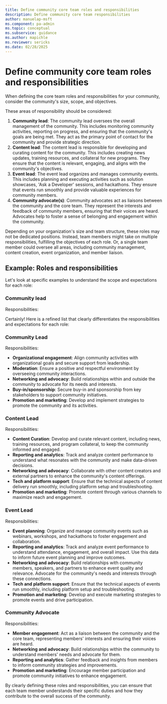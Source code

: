 ```yaml
---
title: Define community core team roles and responsibilities
description: Define community core team responsibilities
author: manuelap-msft
ms.component: pa-admin
ms.topic: conceptual
ms.subservice: guidance
ms.author: mapichle
ms.reviewer: sericks
ms.date: 02/28/2025
---
```


# Define community core team roles and responsibilities

When defining the core team roles and responsibilities for your community, consider the community's size, scope, and objectives. 

These areas of responsibility should be considered:

1. **Community lead**: The community lead oversees the overall management of the community. This includes monitoring community activities, reporting on progress, and ensuring that the community's goals are being met. They act as the primary point of contact for the community and provide strategic direction.
1. **Content lead**: The content lead is responsible for developing and curating content for the community. This includes creating news updates, training resources, and collateral for new programs. They ensure that the content is relevant, engaging, and aligns with the community's objectives.
1. **Event lead**: The event lead organizes and manages community events. This includes planning and executing activities such as solution showcases, 'Ask a Developer' sessions, and hackathons. They ensure that events run smoothly and provide valuable experiences for community members.
1. **Community advocate(s)**: Community advocates act as liaisons between the community and the core team. They represent the interests and feedback of community members, ensuring that their voices are heard. Advocates help to foster a sense of belonging and engagement within the community.

Depending on your organization's size and team structure, these roles may not be dedicated positions. Instead, team members might take on multiple responsibilities, fulfilling the objectives of each role. Or, a single team member could oversee all areas, including community management, content creation, event organization, and member liaison.

## Example: Roles and responsibilities

Let's look at specific examples to understand the scope and expectations for each role:

### Community lead

Responsibilities:

Certainly! Here is a refined list that clearly differentiates the responsibilities and expectations for each role:

### Community Lead

Responsibilities:

- **Organizational engagement**: Align community activities with organizational goals and secure support from leadership.
- **Moderation**: Ensure a positive and respectful environment by overseeing community interactions.
- **Networking and advocacy**: Build relationships within and outside the community to advocate for its needs and interests.
- **Buy-in/sponsorship**: Secure buy-in and sponsorship from key stakeholders to support community initiatives.
- **Promotion and marketing**: Develop and implement strategies to promote the community and its activities.

### Content Lead

Responsibilities:

- **Content Curation**: Develop and curate relevant content, including news, training resources, and program collateral, to keep the community informed and engaged.
- **Reporting and analytics**: Track and analyze content performance to understand what resonates with the community and make data-driven decisions.
- **Networking and advocacy**: Collaborate with other content creators and external partners to enhance the community's content offerings.
- **Tech and platform support**: Ensure that the technical aspects of content delivery run smoothly, including platform setup and troubleshooting.
- **Promotion and marketing**: Promote content through various channels to maximize reach and engagement.

### Event Lead

Responsibilities:

- **Event planning**: Organize and manage community events such as webinars, workshops, and hackathons to foster engagement and collaboration.
- **Reporting and analytics**: Track and analyze event performance to understand attendance, engagement, and overall impact. Use this data to inform future event planning and improve outcomes.
- **Networking and advocacy**: Build relationships with community members, speakers, and partners to enhance event quality and relevance. Advocate for the community's needs and interests through these connections.
- **Tech and platform support**: Ensure that the technical aspects of events run smoothly, including platform setup and troubleshooting.
- **Promotion and marketing**: Develop and execute marketing strategies to promote events and drive participation.

### Community Advocate

Responsibilities:

- **Member engagement**: Act as a liaison between the community and the core team, representing members' interests and ensuring their voices are heard.
- **Networking and advocacy**: Build relationships within the community to understand members' needs and advocate for them.
- **Reporting and analytics**: Gather feedback and insights from members to inform community strategies and improvements.
- **Promotion and marketing**: Encourage member participation and promote community initiatives to enhance engagement.

By clearly defining these roles and responsibilities, you can ensure that each team member understands their specific duties and how they contribute to the overall success of the community.
